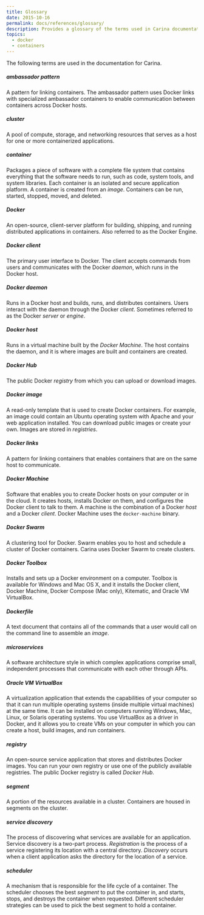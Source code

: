 ```yaml
---
title: Glossary
date: 2015-10-16
permalink: docs/references/glossary/
description: Provides a glossary of the terms used in Carina documentation
topics:
  - docker
  - containers
---
```


The following terms are used in the documentation for Carina.

##### ambassador pattern

A pattern for linking containers. The ambassador pattern uses Docker links with specialized ambassador containers to enable communication between containers across Docker hosts. 

<!--
##### Carina

[add a definition]
-->

##### cluster

A pool of compute, storage, and networking resources that serves as a host for one or more containerized applications.

##### container

Packages a piece of software with a complete file system that contains everything that the software needs to run, such as code, system tools, and system libraries. Each container is an isolated and secure application platform. A container is created from an *image*. Containers can be run, started, stopped, moved, and deleted.

<!--
##### credentials

[add a definition]
-->

##### Docker

An open-source, client-server platform for building, shipping, and running distributed applications in containers. Also referred to as the Docker Engine. 

##### Docker client	

The primary user interface to Docker. The client accepts commands from users and communicates with the Docker *daemon*, which runs in the Docker host.

##### Docker daemon	

Runs in a Docker host and builds, runs, and distributes containers. Users interact with the daemon through the Docker *client*. Sometimes referred to as the Docker *server* or *engine*.  	

##### Docker host

Runs in a virtual machine built by the *Docker Machine*. The host contains the daemon, and it is where images are built and containers are created.

##### Docker Hub

The public Docker *registry* from which you can upload or download images.
 
##### Docker image

A read-only template that is used to create Docker containers. For example, an image could contain an Ubuntu operating system with Apache and your web application installed. You can download public images or create your own. Images are stored in *registries*.   	

##### Docker links

A pattern for linking containers that enables containers that are on the same host to communicate. 

##### Docker Machine	

Software that enables you to create Docker hosts on your computer or in the cloud. It creates hosts, installs Docker on them, and configures the Docker client to talk to them. A machine is the combination of a Docker *host* and a Docker *client*. Docker Machine uses the `docker-machine` binary.  	

##### Docker Swarm	

A clustering tool for Docker. Swarm enables you to host and schedule a cluster of Docker containers. Carina uses Docker Swarm to create clusters. 

##### Docker Toolbox

Installs and sets up a Docker environment on a computer. Toolbox is available for Windows and Mac OS X, and it installs the Docker client, Docker Machine, Docker Compose (Mac only), Kitematic, and Oracle VM VirtualBox.

##### Dockerfile

A text document that contains all of the commands that a user would call on the command line to assemble an *image*.	

##### microservices

A software architecture style in which complex applications comprise small, independent processes that communicate with each other through APIs. 

##### Oracle VM VirtualBox

A virtualization application that extends the capabilities of your computer so that it can run multiple operating systems (inside multiple virtual machines) at the same time. It can be installed on computers running Windows, Mac, Linux, or Solaris operating systems. You use VirtualBox as a driver in Docker, and it allows you to create VMs on your computer in which you can create a host, build images, and run containers.  

##### registry	

An open-source service application that stores and distributes Docker images. You can run your own registry or use one of the publicly available registries. The public Docker registry is called *Docker Hub*. 

##### segment

A portion of the resources available in a cluster. Containers are housed in segments on the cluster. 

##### service discovery

The process of discovering what services are available for an application. Service discovery is a two-part process. *Registration* is the process of a service registering its location with a central directory. *Discovery* occurs when a client application asks the directory for the location of a service. 

##### scheduler

A mechanism that is responsible for the life cycle of a container. The scheduler chooses the best *segment* to put the container in, and starts, stops, and destroys the container when requested. Different scheduler strategies can be used to pick the best segment to hold a container.
